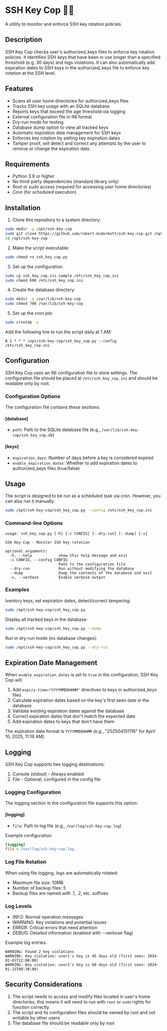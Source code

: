 # SSH Key Cop 👮‍♂️

A utility to monitor and enforce SSH key rotation policies.

## Description

SSH Key Cop checks user's authorized_keys files to enforce key rotation policies. It identifies SSH keys that have been in use longer than a specified threshold (e.g. 30 days) and logs violations. It can also automatically add expiration dates to SSH keys in the authorized_keys file to enforce key rotation at the SSH level.

## Features

- Scans all user home directories for authorized_keys files
- Tracks SSH key usage with an SQLite database
- Reports keys that exceed the age threshold via logging
- External configuration file in INI format
- Dry-run mode for testing
- Database dump option to view all tracked keys
- Automatic expiration date management for SSH keys
- Enforces key rotation by setting key expiration dates
- Tamper proof, will detect and correct any attempts by the user to remove or change the expiration date.

## Requirements

- Python 3.9 or higher
- No third-party dependencies (standard library only)
- Root or sudo access (required for accessing user home directories)
- Cron (for scheduled execution)

## Installation

1. Clone this repository to a system directory:

```bash
sudo mkdir -p /opt/ssh-key-cop
sudo git clone https://github.com/robert-mcdermott/ssh-key-cop.git /opt/ssh-key-cop
cd /opt/ssh-key-cop
```

2. Make the script executable:

```bash
sudo chmod +x ssh_key_cop.py
```

3. Set up the configuration:

```bash
sudo cp ssh_key_cop.ini.sample /etc/ssh_key_cop.ini
sudo chmod 600 /etc/ssh_key_cop.ini
```

4. Create the database directory:

```bash
sudo mkdir -p /var/lib/ssh-key-cop
sudo chmod 700 /var/lib/ssh-key-cop
```

5. Set up the cron job:

```bash
sudo crontab -e
```

Add the following line to run the script daily at 1 AM:

```
0 1 * * * /opt/ssh-key-cop/ssh_key_cop.py --config /etc/ssh_key_cop.ini
```

## Configuration

SSH Key Cop uses an INI configuration file to store settings. The configuration file should be placed at `/etc/ssh_key_cop.ini` and should be readable only by root.

### Configuration Options

The configuration file contains these sections:

#### [database]
- `path`: Path to the SQLite database file (e.g., `/var/lib/ssh-key-cop/ssh_key_cop.db`)

#### [keys]
- `expiration_days`: Number of days before a key is considered expired
- `enable_expiration_dates`: Whether to add expiration dates to authorized_keys files (true/false)

## Usage

The script is designed to be run as a scheduled task via cron. However, you can also run it manually:

```bash
sudo /opt/ssh-key-cop/ssh_key_cop.py --config /etc/ssh_key_cop.ini
```

### Command-line Options

```
usage: ssh_key_cop.py [-h] [-c CONFIG] [--dry-run] [--dump] [-v]

SSH Key Cop - Monitor SSH key rotation

optional arguments:
  -h, --help            show this help message and exit
  -c CONFIG, --config CONFIG
                        Path to the configuration file
  --dry-run             Run without modifying the database
  --dump                Dump the contents of the database and exit
  -v, --verbose         Enable verbose output
```

### Examples

Iventory keys, set expiration dates, detect/correct tampering:

```bash
sudo /opt/ssh-key-cop/ssh_key_cop.py
```

Display all tracked keys in the database:

```bash
sudo /opt/ssh-key-cop/ssh_key_cop.py --dump
```

Run in dry-run mode (no database changes):

```bash
sudo /opt/ssh-key-cop/ssh_key_cop.py --dry-run
```

## Expiration Date Management

When `enable_expiration_dates` is set to `true` in the configuration, SSH Key Cop will:

1. Add `expiry-time="YYYYMMDDHHMM"` directives to keys in authorized_keys files
2. Calculate expiration dates based on the key's first seen date in the database
3. Validate existing expiration dates against the database
4. Correct expiration dates that don't match the expected date
5. Add expiration dates to keys that don't have them

The expiration date format is `YYYYMMDDHHMM` (e.g., "202504101116" for April 10, 2025, 11:16 AM).

## Logging

SSH Key Cop supports two logging destinations:

1. Console (stdout) - Always enabled
2. File - Optional, configured in the config file

### Logging Configuration

The logging section in the configuration file supports this option:

#### [logging]
- `file`: Path to log file (e.g., `/var/log/ssh-key-cop.log`)

Example configuration:
```ini
[logging]
file = /var/log/ssh-key-cop.log
```

### Log File Rotation

When using file logging, logs are automatically rotated:
- Maximum file size: 10MB
- Number of backup files: 5
- Backup files are named with .1, .2, etc. suffixes

### Log Levels

- INFO: Normal operation messages
- WARNING: Key violations and potential issues
- ERROR: Critical errors that need attention
- DEBUG: Detailed information (enabled with --verbose flag)

Example log entries:
```
WARNING: Found 2 key violations
WARNING: Key violation: user1's key is 45 days old (first seen: 2024-02-01T12:00:00)
WARNING: Key violation: user2's key is 60 days old (first seen: 2024-01-15T08:30:00)
```

## Security Considerations

1. The script needs to access and modify files located in user's home directories, this means it will need to run with `root` or `sudo` rights for function correctly.
2. The script and its configuration files should be owned by root and not writable by other users
3. The database file should be readable only by root

